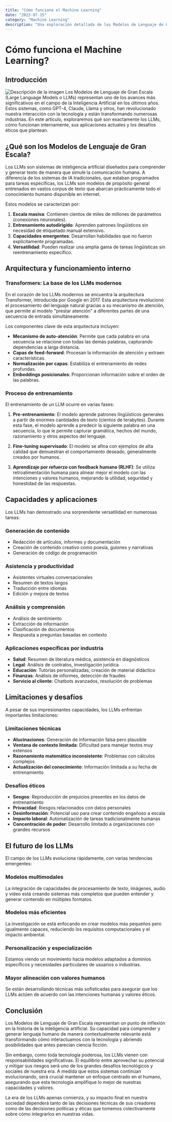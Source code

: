 ```yaml
---
title: "Cómo funciona el Machine Learning"
date: "2023-07-15"
category: "Machine Learning"
description: "Una exploración detallada de los Modelos de Lenguaje de Gran Escala (LLMs), su funcionamiento, aplicaciones y el impacto que están teniendo en diversas industrias."
---
```


# Cómo funciona el Machine Learning?

## Introducción
![Descripción de la imagen](/images/blog/header.jpg)
Los Modelos de Lenguaje de Gran Escala (Large Language Models o LLMs) representan uno de los avances más significativos en el campo de la Inteligencia Artificial en los últimos años. Estos sistemas, como GPT-4, Claude, Llama y otros, han revolucionado nuestra interacción con la tecnología y están transformando numerosas industrias. En este artículo, exploraremos qué son exactamente los LLMs, cómo funcionan internamente, sus aplicaciones actuales y los desafíos éticos que plantean.

## ¿Qué son los Modelos de Lenguaje de Gran Escala?

Los LLMs son sistemas de inteligencia artificial diseñados para comprender y generar texto de manera que simule la comunicación humana. A diferencia de los sistemas de IA tradicionales, que estaban programados para tareas específicas, los LLMs son modelos de propósito general entrenados en vastos corpus de texto que abarcan prácticamente todo el conocimiento humano disponible en internet.

Estos modelos se caracterizan por:

1. **Escala masiva**: Contienen cientos de miles de millones de parámetros (conexiones neuronales).
2. **Entrenamiento autodirigido**: Aprenden patrones lingüísticos sin necesidad de etiquetado manual extensivo.
3. **Capacidades emergentes**: Desarrollan habilidades que no fueron explícitamente programadas.
4. **Versatilidad**: Pueden realizar una amplia gama de tareas lingüísticas sin reentrenamiento específico.

## Arquitectura y funcionamiento interno

### Transformers: La base de los LLMs modernos

En el corazón de los LLMs modernos se encuentra la arquitectura Transformer, introducida por Google en 2017. Esta arquitectura revolucionó el procesamiento del lenguaje natural gracias a su mecanismo de atención, que permite al modelo "prestar atención" a diferentes partes de una secuencia de entrada simultáneamente.

Los componentes clave de esta arquitectura incluyen:

- **Mecanismo de auto-atención**: Permite que cada palabra en una secuencia se relacione con todas las demás palabras, capturando dependencias a larga distancia.
- **Capas de feed-forward**: Procesan la información de atención y extraen características.
- **Normalización por capas**: Estabiliza el entrenamiento de redes profundas.
- **Embeddings posicionales**: Proporcionan información sobre el orden de las palabras.

### Proceso de entrenamiento

El entrenamiento de un LLM ocurre en varias fases:

1. **Pre-entrenamiento**: El modelo aprende patrones lingüísticos generales a partir de enormes cantidades de texto (cientos de terabytes). Durante esta fase, el modelo aprende a predecir la siguiente palabra en una secuencia, lo que le permite capturar gramática, hechos del mundo, razonamiento y otros aspectos del lenguaje.

2. **Fine-tuning supervisado**: El modelo se afina con ejemplos de alta calidad que demuestran el comportamiento deseado, generalmente creados por humanos.

3. **Aprendizaje por refuerzo con feedback humano (RLHF)**: Se utiliza retroalimentación humana para alinear mejor el modelo con las intenciones y valores humanos, mejorando la utilidad, seguridad y honestidad de las respuestas.

## Capacidades y aplicaciones

Los LLMs han demostrado una sorprendente versatilidad en numerosas tareas:

### Generación de contenido
- Redacción de artículos, informes y documentación
- Creación de contenido creativo como poesía, guiones y narrativas
- Generación de código de programación

### Asistencia y productividad
- Asistentes virtuales conversacionales
- Resumen de textos largos
- Traducción entre idiomas
- Edición y mejora de textos

### Análisis y comprensión
- Análisis de sentimiento
- Extracción de información
- Clasificación de documentos
- Respuesta a preguntas basadas en contexto

### Aplicaciones específicas por industria
- **Salud**: Resumen de literatura médica, asistencia en diagnósticos
- **Legal**: Análisis de contratos, investigación jurídica
- **Educación**: Tutorías personalizadas, creación de material didáctico
- **Finanzas**: Análisis de informes, detección de fraudes
- **Servicio al cliente**: Chatbots avanzados, resolución de problemas

## Limitaciones y desafíos

A pesar de sus impresionantes capacidades, los LLMs enfrentan importantes limitaciones:

### Limitaciones técnicas
- **Alucinaciones**: Generación de información falsa pero plausible
- **Ventana de contexto limitada**: Dificultad para manejar textos muy extensos
- **Razonamiento matemático inconsistente**: Problemas con cálculos complejos
- **Actualización del conocimiento**: Información limitada a su fecha de entrenamiento

### Desafíos éticos
- **Sesgos**: Reproducción de prejuicios presentes en los datos de entrenamiento
- **Privacidad**: Riesgos relacionados con datos personales
- **Desinformación**: Potencial uso para crear contenido engañoso a escala
- **Impacto laboral**: Automatización de tareas tradicionalmente humanas
- **Concentración de poder**: Desarrollo limitado a organizaciones con grandes recursos

## El futuro de los LLMs

El campo de los LLMs evoluciona rápidamente, con varias tendencias emergentes:

### Modelos multimodales
La integración de capacidades de procesamiento de texto, imágenes, audio y video está creando sistemas más completos que pueden entender y generar contenido en múltiples formatos.

### Modelos más eficientes
La investigación se está enfocando en crear modelos más pequeños pero igualmente capaces, reduciendo los requisitos computacionales y el impacto ambiental.

### Personalización y especialización
Estamos viendo un movimiento hacia modelos adaptados a dominios específicos y necesidades particulares de usuarios o industrias.

### Mayor alineación con valores humanos
Se están desarrollando técnicas más sofisticadas para asegurar que los LLMs actúen de acuerdo con las intenciones humanas y valores éticos.

## Conclusión

Los Modelos de Lenguaje de Gran Escala representan un punto de inflexión en la historia de la inteligencia artificial. Su capacidad para comprender y generar lenguaje humano de manera contextualmente relevante está transformando cómo interactuamos con la tecnología y abriendo posibilidades que antes parecían ciencia ficción.

Sin embargo, como toda tecnología poderosa, los LLMs vienen con responsabilidades significativas. El equilibrio entre aprovechar su potencial y mitigar sus riesgos será uno de los grandes desafíos tecnológicos y sociales de nuestra era. A medida que estos sistemas continúan evolucionando, será crucial mantener un enfoque centrado en el humano, asegurando que esta tecnología amplifique lo mejor de nuestras capacidades y valores.

La era de los LLMs apenas comienza, y su impacto final en nuestra sociedad dependerá tanto de las decisiones técnicas de sus creadores como de las decisiones políticas y éticas que tomemos colectivamente sobre cómo integrarlos en nuestras vidas.